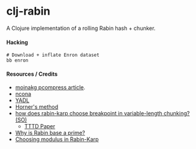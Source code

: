 # clj-rabin

A Clojure implementation of a rolling Rabin hash + chunker.

#### Hacking

```
# Download + inflate Enron dataset
bb enron
```

#### Resources / Credits

- [moinakg pcompress article](https://moinakg.wordpress.com/tag/rabin-fingerprint/).
- [ncona](https://ncona.com/2017/06/the-rabin-karp-algorithm/)
- [YADL](https://github.com/YADL/yadl/wiki/Rabin-Karp-for-Variable-Chunking)
- [Horner's method](https://en.wikipedia.org/wiki/Horner%27s_method)
- [how does rabin-karp choose breakpoint in variable-length chunking? (SO)](https://stackoverflow.com/questions/67101553/how-does-rabin-karp-choose-breakpoint-in-variable-length-chunking)
  - [TTTD Paper](https://www.hpl.hp.com/techreports/2005/HPL-2005-30R1.pdf)
- [Why is Rabin base a prime?](https://cs.stackexchange.com/a/28024)
- [Choosing modulus in Rabin-Karp](https://cs.stackexchange.com/questions/10174/how-do-we-find-the-optimal-modulus-q-in-rabin-karp-algorithm)
